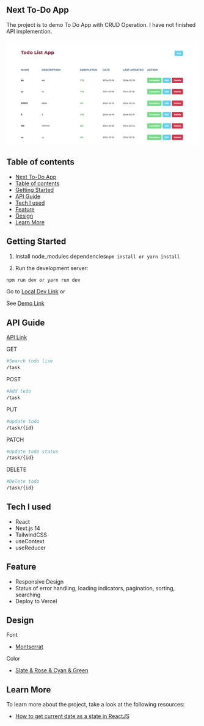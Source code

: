## Next To-Do App

The project is to demo To Do App with CRUD Operation. I have not finished API implemention.

![todo_preview](./public/next_todo_preview.png)

## Table of contents

- [Next To-Do App](#next-to-do-app)
- [Table of contents](#table-of-contents)
- [Getting Started](#getting-started)
- [API Guide](#api-guide)
- [Tech I used](#tech-i-used)
- [Feature](#feature)
- [Design](#design)
- [Learn More](#learn-more)

## Getting Started

1. Install node_modules dependencies`npm install or yarn install`
   
2. Run the development server:

```bash
npm run dev or yarn run dev
```

Go to [Local Dev Link](http://localhost:3000) or 

See [Demo Link](https://next14-to-do-app.vercel.app)

## API Guide

[API Link](https://wayi.league-funny.com/api)

GET 
```bash
#Search todo lise
/task 
```

POST 
```bash
#Add todo 
/task 
```

PUT 
```bash
#Update todo
/task/{id}
```

PATCH 
```bash
#Update todo status
/task/{id}
```

DELETE 
```bash
#Delete todo
/task/{id}
```

## Tech I used

- React
- Next.js 14
- TailwindCSS
- useContext
- useReducer

## Feature

- Responsive Design
- Status of error handling, loading indicators, pagination, sorting, searching
- Deploy to Vercel

## Design

Font

- [Montserrat](https://fonts.google.com/specimen/Montserrat)

Color

- [Slate & Rose & Cyan & Green](https://tailwindcss.com/docs/customizing-colors)

## Learn More

To learn more about the project, take a look at the following resources:

- [How to get current date as a state in ReactJS](https://www.altcademy.com/blog/how-to-get-current-date-as-a-state-in-reactjs/#:~:text=import%20React%2C%20%7B%20useState%20%7D%20from,date%20as%20its%20initial%20state.)